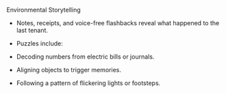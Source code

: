 Environmental Storytelling

- Notes, receipts, and voice-free flashbacks reveal what happened to the last tenant.

- Puzzles include:

- Decoding numbers from electric bills or journals.

- Aligning objects to trigger memories.

- Following a pattern of flickering lights or footsteps.